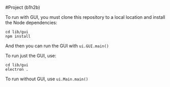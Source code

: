 #Project (b1h2b)

To run with GUI, you must clone this repository to a local location and install the Node dependencies:

```shell script
cd lib/gui
npm install
```

And then you can run the GUI with `ui.GUI.main()`

To run just the GUI, use:

```shell script
cd lib/gui
electron .
```

To run without GUI, use `ui.Main.main()`